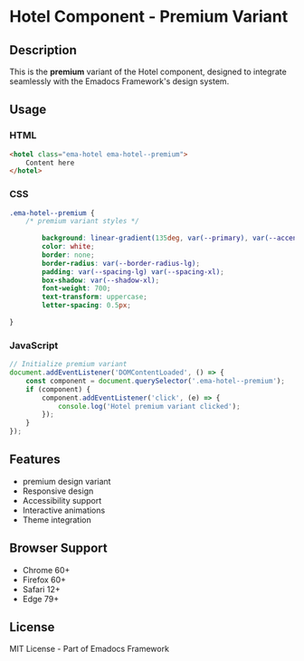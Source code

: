 # Hotel Component - Premium Variant

## Description
This is the **premium** variant of the Hotel component, designed to integrate seamlessly with the Emadocs Framework's design system.

## Usage

### HTML
```html
<hotel class="ema-hotel ema-hotel--premium">
    Content here
</hotel>
```

### CSS
```css
.ema-hotel--premium {
    /* premium variant styles */
    
        background: linear-gradient(135deg, var(--primary), var(--accent));
        color: white;
        border: none;
        border-radius: var(--border-radius-lg);
        padding: var(--spacing-lg) var(--spacing-xl);
        box-shadow: var(--shadow-xl);
        font-weight: 700;
        text-transform: uppercase;
        letter-spacing: 0.5px;
    
}
```

### JavaScript
```javascript
// Initialize premium variant
document.addEventListener('DOMContentLoaded', () => {
    const component = document.querySelector('.ema-hotel--premium');
    if (component) {
        component.addEventListener('click', (e) => {
            console.log('Hotel premium variant clicked');
        });
    }
});
```

## Features
- premium design variant
- Responsive design
- Accessibility support
- Interactive animations
- Theme integration

## Browser Support
- Chrome 60+
- Firefox 60+
- Safari 12+
- Edge 79+

## License
MIT License - Part of Emadocs Framework
